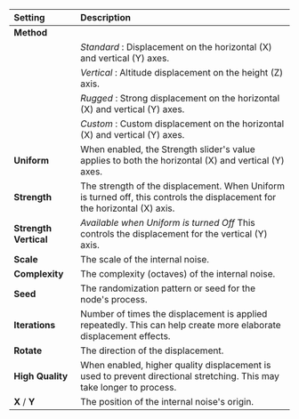 | Setting               | Description                                                                                                               |
| :-------------------- | :------------------------------------------------------------------------------------------------------------------------ |
| **Method**            |
|                       | *Standard* : Displacement on the horizontal (X) and vertical (Y) axes.                                                    |
|                       | *Vertical* : Altitude displacement on the height (Z) axis.                                                                |
|                       | *Rugged* : Strong displacement on the horizontal (X) and vertical (Y) axes.                                               |
|                       | *Custom* : Custom displacement on the horizontal (X) and vertical (Y) axes.                                               |
| **Uniform**           | When enabled, the Strength slider's value applies to both the horizontal (X) and vertical (Y) axes.                       |
| **Strength**          | The strength of the displacement. When Uniform is turned off, this controls the displacement for the horizontal (X) axis. |
| **Strength Vertical** | *Available when Uniform is turned Off*  This controls the displacement for the vertical (Y) axis.                         |
| **Scale**             | The scale of the internal noise.                                                                                          |
| **Complexity**        | The complexity (octaves) of the internal noise.                                                                           |
| **Seed**              | The randomization pattern or seed for the node's process.                                                                 |
| **Iterations**        | Number of times the displacement is applied repeatedly. This can help create more elaborate displacement effects.         |
| **Rotate**            | The direction of the displacement.                                                                                        |
| **High Quality**      | When enabled, higher quality displacement is used to prevent directional stretching. This may take longer to process.     |
| **X** / **Y**         | The position of the internal noise's origin.                                                                              |